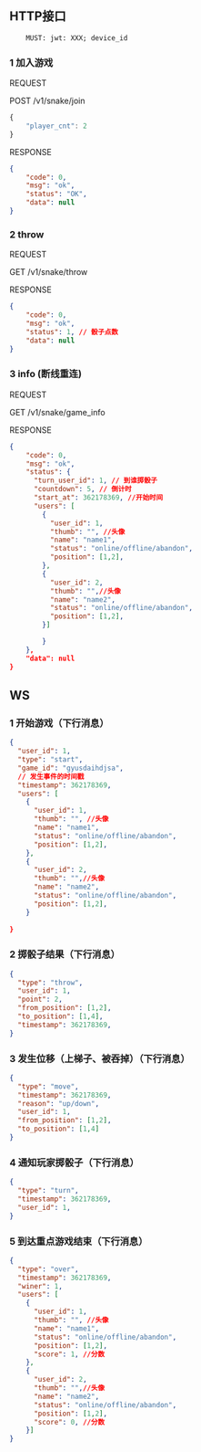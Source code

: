 ## HTTP接口

```Header
    MUST: jwt: XXX; device_id
```

### 1 加入游戏

REQUEST

POST /v1/snake/join

```javascript
{
    "player_cnt": 2
}
```

RESPONSE

```json
{
    "code": 0,
    "msg": "ok",
    "status": "OK",
    "data": null
}
```

### 2 throw

REQUEST

GET /v1/snake/throw

RESPONSE

```json
{
    "code": 0,
    "msg": "ok",
    "status": 1, // 骰子点数
    "data": null
}
```

### 3 info (断线重连)

REQUEST

GET /v1/snake/game_info

RESPONSE

```json
{
    "code": 0,
    "msg": "ok",
    "status": {
      "turn_user_id": 1, // 到谁掷骰子
      "countdown": 5, // 倒计时
      "start_at": 362178369, //开始时间
      "users": [
        {
          "user_id": 1,
          "thumb": "", //头像
          "name": "name1",
          "status": "online/offline/abandon",
          "position": [1,2],
        },
        {
          "user_id": 2,
          "thumb": "",//头像
          "name": "name2",
          "status": "online/offline/abandon",
          "position": [1,2],
        }]

        }
    },
    "data": null
}
```

## WS

### 1 开始游戏（下行消息）

```json
{
  "user_id": 1,
  "type": "start",
  "game_id": "gyusdaihdjsa",
  // 发生事件的时间戳
  "timestamp": 362178369,
  "users": [
    {
      "user_id": 1,
      "thumb": "", //头像
      "name": "name1",
      "status": "online/offline/abandon",
      "position": [1,2],
    },
    {
      "user_id": 2,
      "thumb": "",//头像
      "name": "name2",
      "status": "online/offline/abandon",
      "position": [1,2],
    }
  
}
```

### 2 掷骰子结果（下行消息）

```json
{
  "type": "throw",
  "user_id": 1,
  "point": 2,
  "from_position": [1,2],
  "to_position": [1,4],
  "timestamp": 362178369,
}
```

### 3 发生位移（上梯子、被吞掉）（下行消息）

```json
{
  "type": "move",
  "timestamp": 362178369,
  "reason": "up/down",
  "user_id": 1,
  "from_position": [1,2],
  "to_position": [1,4]
}
```

### 4 通知玩家掷骰子（下行消息）

```json
{
  "type": "turn",
  "timestamp": 362178369,
  "user_id": 1,
}
```

### 5 到达重点游戏结束（下行消息）

```json
{
  "type": "over",
  "timestamp": 362178369,
  "winer": 1,
  "users": [
    {
      "user_id": 1,
      "thumb": "", //头像
      "name": "name1",
      "status": "online/offline/abandon",
      "position": [1,2],
      "score": 1, //分数
    },
    {
      "user_id": 2,
      "thumb": "",//头像
      "name": "name2",
      "status": "online/offline/abandon",
      "position": [1,2],
      "score": 0, //分数
    }]
}
```
